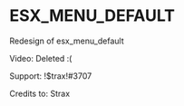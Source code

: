 # ESX_MENU_DEFAULT

Redesign of esx_menu_default

Video: Deleted :(

Support: !$trax!#3707

Credits to: Strax

